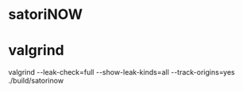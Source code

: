 # satoriNOW


# valgrind

valgrind --leak-check=full --show-leak-kinds=all --track-origins=yes ./build/satorinow 

